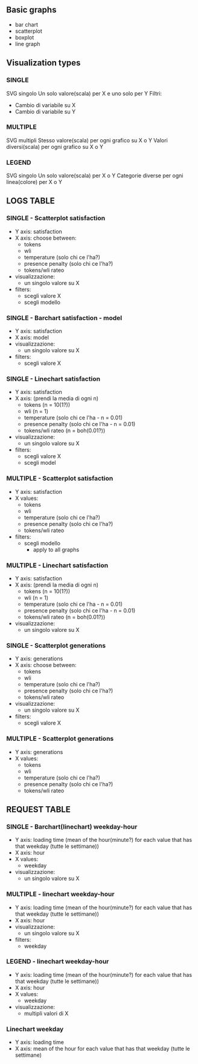 ## Basic graphs
- bar chart
- scatterplot
- boxplot
- line graph

## Visualization types

### SINGLE
SVG singolo
Un solo valore(scala) per X e uno solo per Y
Filtri:
- Cambio di variabile su X
- Cambio di variabile su Y

### MULTIPLE
SVG multipli
Stesso valore(scala) per ogni grafico su X o Y
Valori diversi(scala) per ogni grafico su X o Y

### LEGEND
SVG singolo
Un solo valore(scala) per X o Y
Categorie diverse per ogni linea(colore) per X o Y

## LOGS TABLE

### SINGLE - Scatterplot satisfaction
- Y axis: satisfaction
- X axis: choose between: 
  - tokens
  - wli
  - temperature (solo chi ce l'ha?)
  - presence penalty (solo chi ce l'ha?)
  - tokens/wli rateo
- visualizzazione:
  - un singolo valore su X
- filters:
  - scegli valore X
  - scegli modello

### SINGLE - Barchart satisfaction - model
- Y axis: satisfaction
- X axis: model
- visualizzazione:
  - un singolo valore su X
- filters:
  - scegli valore X

### SINGLE - Linechart satisfaction
- Y axis: satisfaction
- X axis: (prendi la media di ogni n)
  - tokens (n = 10(1?))
  - wli (n = 1)
  - temperature (solo chi ce l'ha - n = 0.01)
  - presence penalty (solo chi ce l'ha - n = 0.01)
  - tokens/wli rateo (n = boh(0.01?))
- visualizzazione:
  - un singolo valore su X
- filters:
  - scegli valore X
  - scegli model

### MULTIPLE - Scatterplot satisfaction
- Y axis: satisfaction
- X values:
  - tokens
  - wli
  - temperature (solo chi ce l'ha?)
  - presence penalty (solo chi ce l'ha?)
  - tokens/wli rateo
- filters:
  - scegli modello
    - apply to all graphs

### MULTIPLE - Linechart satisfaction
- Y axis: satisfaction
- X axis: (prendi la media di ogni n)
  - tokens (n = 10(1?))
  - wli (n = 1)
  - temperature (solo chi ce l'ha - n = 0.01)
  - presence penalty (solo chi ce l'ha - n = 0.01)
  - tokens/wli rateo (n = boh(0.01?))
- visualizzazione:
  - un singolo valore su X

### SINGLE - Scatterplot generations 
- Y axis: generations
- X axis: choose between: 
  - tokens
  - wli
  - temperature (solo chi ce l'ha?)
  - presence penalty (solo chi ce l'ha?)
  - tokens/wli rateo
- visualizzazione:
  - un singolo valore su X
- filters:
  - scegli valore X

### MULTIPLE - Scatterplot generations
- Y axis: generations
- X values:
  - tokens
  - wli
  - temperature (solo chi ce l'ha?)
  - presence penalty (solo chi ce l'ha?)
  - tokens/wli rateo

## REQUEST TABLE

### SINGLE - Barchart(linechart) weekday-hour
- Y axis: loading time (mean of the hour(minute?) for each value that has that weekday (tutte le settimane))
- X axis: hour
- X values:
  - weekday
- visualizzazione:
  - un singolo valore su X

### MULTIPLE - linechart weekday-hour
- Y axis: loading time (mean of the hour(minute?) for each value that has that weekday (tutte le settimane))
- X axis: hour
- visualizzazione:
  - un singolo valore su X
- filters:
  - weekday

### LEGEND - linechart weekday-hour
- Y axis: loading time (mean of the hour(minute?) for each value that has that weekday (tutte le settimane))
- X axis: hour
- X values:
  - weekday
- visualizzazione:
  - multipli valori di X

### Linechart weekday
- Y axis: loading time
- X axis: mean of the hour for each value that has that weekday (tutte le settimane)
